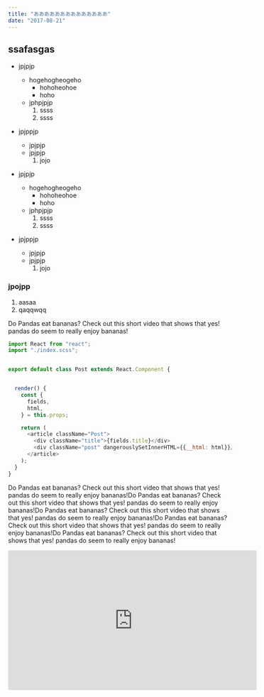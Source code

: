```yaml
---
title: "ああああああああああああああ"
date: "2017-08-21"
---
```


## ssafasgas
- jpjpjp
    - hogehogheogeho
        - hohoheohoe
        - hoho
    - jphpjpjp
        1. ssss
        1. ssss
- jpjppjp
    - jpjpjp
    - jpjpjp
        1. jojo

- jpjpjp
    - hogehogheogeho
        - hohoheohoe
        - hoho
    - jphpjpjp
        1. ssss
        1. ssss
        
- jpjppjp
    - jpjpjp
    - jpjpjp
        1. jojo
       
### jpojpp
1. aasaa
1. qaqqwqq

Do Pandas eat bananas? Check out this short video that shows that yes! pandas do
seem to really enjoy bananas!  



```javascript
import React from "react";
import "./index.scss";


export default class Post extends React.Component {


  render() {
    const {
      fields,
      html,
    } = this.props;

    return (
      <article className="Post">
        <div className="title">{fields.title}</div>
        <div className="post" dangerouslySetInnerHTML={{__html: html}}/>
      </article>
    );
  }
}
```

Do Pandas eat bananas? Check out this short video that shows that yes! pandas do
                             seem to really enjoy bananas!Do Pandas eat bananas? Check out this short video that shows that yes! pandas do
                                                          seem to really enjoy bananas!Do Pandas eat bananas? Check out this short video that shows that yes! pandas do
                                                                                       seem to really enjoy bananas!Do Pandas eat bananas? Check out this short video that shows that yes! pandas do
                                                                                                                    seem to really enjoy bananas!Do Pandas eat bananas? Check out this short video that shows that yes! pandas do
                                                                                                                                                 seem to really enjoy bananas!

<iframe width="560" height="315" src="https://www.youtube.com/embed/4SZl1r2O_bY" frameborder="0" allowfullscreen></iframe>